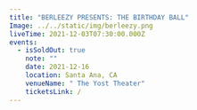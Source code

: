```yaml
---
title: "BERLEEZY PRESENTS: THE BIRTHDAY BALL"
Image: ../../static/img/berleezy.png
liveTime: 2021-12-03T07:30:00.000Z
events:
  - isSoldOut: true
    note: ""
    date: 2021-12-16
    location: Santa Ana, CA
    venueName: " The Yost Theater"
    ticketsLink: /
---
```

